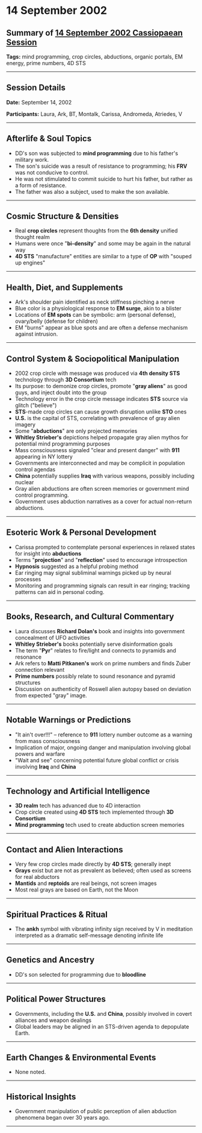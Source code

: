 # 14 September 2002

## Summary of [14 September 2002 Cassiopaean Session](https://cassiopaea.org/forum/threads/session-14-september-2002.21620/)

**Tags:** mind programming, crop circles, abductions, organic portals, EM energy, prime numbers, 4D STS

---


## Session Details

**Date:** September 14, 2002

**Participants:** Laura, Ark, BT, Montalk, Carissa, Andromeda, Atriedes, V

---


## Afterlife & Soul Topics

- DD's son was subjected to **mind programming** due to his father's military work.
- The son's suicide was a result of resistance to programming; his **FRV** was not conducive to control.
- He was not stimulated to commit suicide to hurt his father, but rather as a form of resistance.
- The father was also a subject, used to make the son available.

---


## Cosmic Structure & Densities

- Real **crop circles** represent thoughts from the **6th density** unified thought realm
- Humans were once "**bi-density**" and some may be again in the natural way
- **4D STS** "manufacture" entities are similar to a type of **OP** with "souped up engines"

---


## Health, Diet, and Supplements

- Ark's shoulder pain identified as neck stiffness pinching a nerve
- Blue color is a physiological response to **EM surge**, akin to a blister
- Locations of **EM spots** can be symbolic: arm (personal defense), ovary/belly (defense for children)
- EM "burns" appear as blue spots and are often a defense mechanism against intrusion.

---


## Control System & Sociopolitical Manipulation

- 2002 crop circle with message was produced via **4th density STS** technology through **3D Consortium** tech
- Its purpose: to demonize crop circles, promote "**gray aliens**" as good guys, and inject doubt into the group
- Technology error in the crop circle message indicates **STS** source via glitch ("believe")
- **STS**-made crop circles can cause growth disruption unlike **STO** ones
- **U.S.** is the capital of STS, correlating with prevalence of gray alien imagery
- Some "**abductions**" are only projected memories
- **Whitley Strieber's** depictions helped propagate gray alien mythos for potential mind programming purposes
- Mass consciousness signaled "clear and present danger" with **911** appearing in NY lottery
- Governments are interconnected and may be complicit in population control agendas
- **China** potentially supplies **Iraq** with various weapons, possibly including nuclear
- Gray alien abductions are often screen memories or government mind control programming.
- Government uses abduction narratives as a cover for actual non-return abductions.

---


## Esoteric Work & Personal Development

- Carissa prompted to contemplate personal experiences in relaxed states for insight into **abductions**
- Terms "**projection**" and "**reflection**" used to encourage introspection
- **Hypnosis** suggested as a helpful probing method
- Ear ringing may signal subliminal warnings picked up by neural processes
- Monitoring and programming signals can result in ear ringing; tracking patterns can aid in personal coding.

---


## Books, Research, and Cultural Commentary

- Laura discusses **Richard Dolan's** book and insights into government concealment of UFO activities
- **Whitley Strieber's** books potentially serve disinformation goals
- The term "**Pyr**" relates to fire/light and connects to pyramids and resonance
- Ark refers to **Matti Pitkanen's** work on prime numbers and finds Zuber connection relevant
- **Prime numbers** possibly relate to sound resonance and pyramid structures
- Discussion on authenticity of Roswell alien autopsy based on deviation from expected "gray" image.

---


## Notable Warnings or Predictions

- "It ain't over!!!" – reference to **911** lottery number outcome as a warning from mass consciousness
- Implication of major, ongoing danger and manipulation involving global powers and warfare
- "Wait and see" concerning potential future global conflict or crisis involving **Iraq** and **China**

---


## Technology and Artificial Intelligence

- **3D realm** tech has advanced due to 4D interaction
- Crop circle created using **4D STS** tech implemented through **3D Consortium**
- **Mind programming** tech used to create abduction screen memories

---


## Contact and Alien Interactions

- Very few crop circles made directly by **4D STS**; generally inept
- **Grays** exist but are not as prevalent as believed; often used as screens for real abductors
- **Mantids** and **reptoids** are real beings, not screen images
- Most real grays are based on Earth, not the Moon

---


## Spiritual Practices & Ritual

- The **ankh** symbol with vibrating infinity sign received by V in meditation interpreted as a dramatic self-message denoting infinite life

---


## Genetics and Ancestry

- DD's son selected for programming due to **bloodline**

---


## Political Power Structures

- Governments, including the **U.S.** and **China**, possibly involved in covert alliances and weapon dealings
- Global leaders may be aligned in an STS-driven agenda to depopulate Earth.

---



## Earth Changes & Environmental Events

- None noted.

---


## Historical Insights

- Government manipulation of public perception of alien abduction phenomena began over 30 years ago.

---


